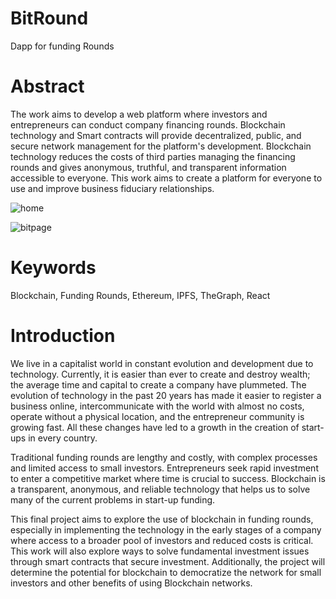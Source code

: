 # BitRound
Dapp for funding Rounds
# Abstract
The work aims to develop a web platform where investors and entrepreneurs can conduct company financing rounds. Blockchain technology and Smart contracts will provide decentralized, public, and secure network management for the platform's development. Blockchain technology reduces the costs of third parties managing the financing rounds and gives anonymous, truthful, and transparent information accessible to everyone. This work aims to create a platform for everyone to use and improve business fiduciary relationships.

![home](https://github.com/lastriita/BitRound/assets/78375351/37347d65-d589-4cfd-a20a-21eebf2cb732)

![bitpage](https://github.com/lastriita/BitRound/assets/78375351/99a624a1-03f9-4b44-ad0b-9dc5042aca69)


# Keywords
Blockchain, Funding Rounds, Ethereum, IPFS, TheGraph, React

# Introduction
We live in a capitalist world in constant evolution and development due to technology. Currently, it is easier than ever to create and destroy wealth; the average time and capital to create a company have plummeted. The evolution of technology in the past 20 years has made it easier to register a business online, intercommunicate with the world with almost no costs, operate without a physical location, and the entrepreneur community is growing fast. All these changes have led to a growth in the creation of start-ups in every country.

Traditional funding rounds are lengthy and costly, with complex processes and limited access to small investors. Entrepreneurs seek rapid investment to enter a competitive market where time is crucial to success. Blockchain is a transparent, anonymous, and reliable technology that helps us to solve many of the current problems in start-up funding. 

This final project aims to explore the use of blockchain in funding rounds, especially in implementing the technology in the early stages of a company where access to a broader pool of investors and reduced costs is critical. This work will also explore ways to solve fundamental investment issues through smart contracts that secure investment. Additionally, the project will determine the potential for blockchain to democratize the network for small investors and other benefits of using Blockchain networks.

